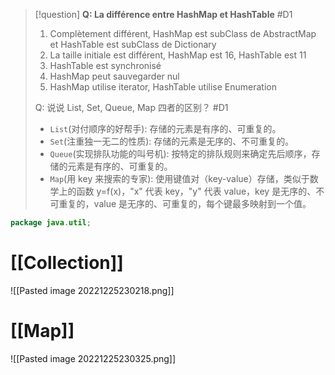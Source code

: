 
> [!question] 
> **Q: La différence entre HashMap et HashTable** #D1 
> 
> 1. Complètement différent, HashMap est subClass de AbstractMap et HashTable est subClass de Dictionary
> 2. La taille initiale est différent, HashMap est 16, HashTable est 11
> 3. HashTable est synchronisé
> 4. HashMap peut sauvegarder nul
> 5. HashMap utilise iterator, HashTable utilise Enumeration 
> 
> Q: 说说 List, Set, Queue, Map 四者的区别？ #D1 
> -   `List`(对付顺序的好帮手): 存储的元素是有序的、可重复的。
> -   `Set`(注重独一无二的性质): 存储的元素是无序的、不可重复的。
> -   `Queue`(实现排队功能的叫号机): 按特定的排队规则来确定先后顺序，存储的元素是有序的、可重复的。
> -   `Map`(用 key 来搜索的专家): 使用键值对（key-value）存储，类似于数学上的函数 y=f(x)，"x" 代表 key，"y" 代表 value，key 是无序的、不可重复的，value 是无序的、可重复的，每个键最多映射到一个值。

``` Java
package java.util;
```

# [[Collection]]

![[Pasted image 20221225230218.png]]

# [[Map]]

![[Pasted image 20221225230325.png]]

